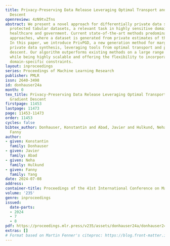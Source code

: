 ```yaml
---
title: Privacy-Preserving Data Release Leveraging Optimal Transport and Particle Gradient
  Descent
openreview: 4zN9tvZfns
abstract: We present a novel approach for differentially private data synthesis of
  protected tabular datasets, a relevant task in highly sensitive domains such as
  healthcare and government. Current state-of-the-art methods predominantly use marginal-based
  approaches, where a dataset is generated from private estimates of the marginals.
  In this paper, we introduce PrivPGD, a new generation method for marginal-based
  private data synthesis, leveraging tools from optimal transport and particle gradient
  descent. Our algorithm outperforms existing methods on a large range of datasets
  while being highly scalable and offering the flexibility to incorporate additional
  domain-specific constraints.
layout: inproceedings
series: Proceedings of Machine Learning Research
publisher: PMLR
issn: 2640-3498
id: donhauser24a
month: 0
tex_title: Privacy-Preserving Data Release Leveraging Optimal Transport and Particle
  Gradient Descent
firstpage: 11453
lastpage: 11473
page: 11453-11473
order: 11453
cycles: false
bibtex_author: Donhauser, Konstantin and Abad, Javier and Hulkund, Neha and Yang,
  Fanny
author:
- given: Konstantin
  family: Donhauser
- given: Javier
  family: Abad
- given: Neha
  family: Hulkund
- given: Fanny
  family: Yang
date: 2024-07-08
address:
container-title: Proceedings of the 41st International Conference on Machine Learning
volume: '235'
genre: inproceedings
issued:
  date-parts:
  - 2024
  - 7
  - 8
pdf: https://proceedings.mlr.press/v235/assets/donhauser24a/donhauser24a.pdf
extras: []
# Format based on Martin Fenner's citeproc: https://blog.front-matter.io/posts/citeproc-yaml-for-bibliographies/
---
```

